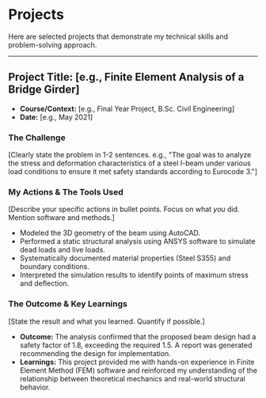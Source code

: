 # Projects

Here are selected projects that demonstrate my technical skills and problem-solving approach.

---

## Project Title: [e.g., Finite Element Analysis of a Bridge Girder]

*   **Course/Context:** [e.g., Final Year Project, B.Sc. Civil Engineering]
*   **Date:** [e.g., May 2021]

### The Challenge
[Clearly state the problem in 1-2 sentences. e.g., "The goal was to analyze the stress and deformation characteristics of a steel I-beam under various load conditions to ensure it met safety standards according to Eurocode 3."]

### My Actions & The Tools Used
[Describe your specific actions in bullet points. Focus on what *you* did. Mention software and methods.]
*   Modeled the 3D geometry of the beam using AutoCAD.
*   Performed a static structural analysis using ANSYS software to simulate dead loads and live loads.
*   Systematically documented material properties (Steel S355) and boundary conditions.
*   Interpreted the simulation results to identify points of maximum stress and deflection.

### The Outcome & Key Learnings
[State the result and what you learned. Quantify if possible.]
*   **Outcome:** The analysis confirmed that the proposed beam design had a safety factor of 1.8, exceeding the required 1.5. A report was generated recommending the design for implementation.
*   **Learnings:** This project provided me with hands-on experience in Finite Element Method (FEM) software and reinforced my understanding of the relationship between theoretical mechanics and real-world structural behavior.

